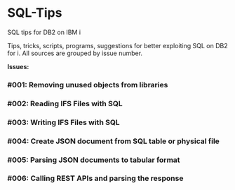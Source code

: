 # SQL-Tips
SQL tips for DB2 on IBM i 

Tips, tricks, scripts, programs, suggestions for better exploiting SQL on DB2 for i. All sources are grouped by issue number.

**Issues:**
### #001: Removing unused objects from libraries
### #002: Reading IFS Files with SQL
### #003: Writing IFS Files with SQL
### #004: Create JSON document from SQL table or physical file
### #005: Parsing JSON documents to tabular format
### #006: Calling REST APIs and parsing the response
